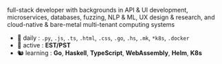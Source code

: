 full-stack developer with backgrounds in API & UI development, microservices, databases, fuzzing, NLP & ML, UX design & research, and cloud-native & bare-metal multi-tenant computing systems

- 🔭 daily        : `.py`, `.js`, `.ts`, `.html`, `.css`, `.go`, `.hs`, `.mk`, `*k8s`, `.docker`
- 🚡 active       : **EST/PST**
- 🐿 learning     : **Go**, **Haskell**, **TypeScript**, **WebAssembly**, **Helm**, **K8s**
